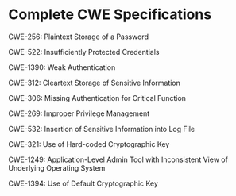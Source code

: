 

# Complete CWE Specifications

CWE-256: Plaintext Storage of a Password

CWE-522: Insufficiently Protected Credentials

CWE-1390: Weak Authentication

CWE-312: Cleartext Storage of Sensitive Information

CWE-306: Missing Authentication for Critical Function

CWE-269: Improper Privilege Management

CWE-532: Insertion of Sensitive Information into Log File

CWE-321: Use of Hard-coded Cryptographic Key

CWE-1249: Application-Level Admin Tool with Inconsistent View of Underlying Operating System

CWE-1394: Use of Default Cryptographic Key